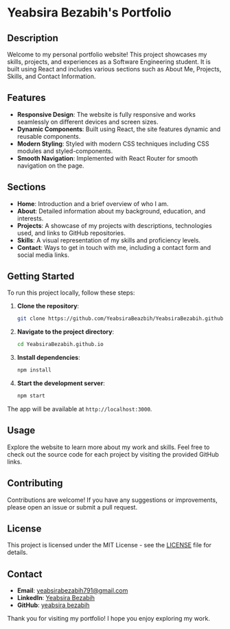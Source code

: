 # Yeabsira Bezabih's Portfolio

## Description
Welcome to my personal portfolio website! This project showcases my skills, projects, and experiences as a Software Engineering student. It is built using React and includes various sections such as About Me, Projects, Skills, and Contact Information.

## Features
- **Responsive Design**: The website is fully responsive and works seamlessly on different devices and screen sizes.
- **Dynamic Components**: Built using React, the site features dynamic and reusable components.
- **Modern Styling**: Styled with modern CSS techniques including CSS modules and styled-components.
- **Smooth Navigation**: Implemented with React Router for smooth navigation on the page.

## Sections
- **Home**: Introduction and a brief overview of who I am.
- **About**: Detailed information about my background, education, and interests.
- **Projects**: A showcase of my projects with descriptions, technologies used, and links to GitHub repositories.
- **Skills**: A visual representation of my skills and proficiency levels.
- **Contact**: Ways to get in touch with me, including a contact form and social media links.

## Getting Started
To run this project locally, follow these steps:

1. **Clone the repository**:
    ```sh
    git clone https://github.com/YeabsiraBeazbih/YeabsiraBezabih.github.io.git
    ```

2. **Navigate to the project directory**:
    ```sh
    cd YeabsiraBezabih.github.io
    ```

3. **Install dependencies**:
    ```sh
    npm install
    ```

4. **Start the development server**:
    ```sh
    npm start
    ```

The app will be available at `http://localhost:3000`.

## Usage
Explore the website to learn more about my work and skills. Feel free to check out the source code for each project by visiting the provided GitHub links.

## Contributing
Contributions are welcome! If you have any suggestions or improvements, please open an issue or submit a pull request.

## License
This project is licensed under the MIT License - see the [LICENSE](https://github.com/git/git-scm.com/blob/main/MIT-LICENSE.txt) file for details.

## Contact
- **Email**: yeabsirabezabih791@gmail.com
- **LinkedIn**: [Yeabsira Bezabih](https://www.linkedin.com/in/yeabsira-bezabih-a23082299/)
- **GitHub**: [yeabsira bezabih](https://github.com/YeabsiraBezabih)

Thank you for visiting my portfolio! I hope you enjoy exploring my work.
